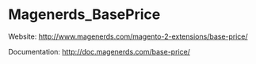 # Magenerds_BasePrice

Website: http://www.magenerds.com/magento-2-extensions/base-price/

Documentation: http://doc.magenerds.com/base-price/
